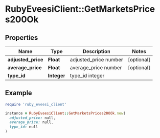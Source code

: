# RubyEveesiClient::GetMarketsPrices200Ok

## Properties

| Name | Type | Description | Notes |
| ---- | ---- | ----------- | ----- |
| **adjusted_price** | **Float** | adjusted_price number | [optional] |
| **average_price** | **Float** | average_price number | [optional] |
| **type_id** | **Integer** | type_id integer |  |

## Example

```ruby
require 'ruby_eveesi_client'

instance = RubyEveesiClient::GetMarketsPrices200Ok.new(
  adjusted_price: null,
  average_price: null,
  type_id: null
)
```

